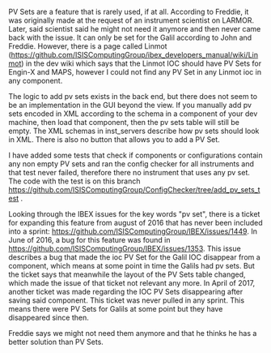PV Sets are a feature that is rarely used, if at all. According to Freddie, it was originally made at the request of an instrument scientist on LARMOR. Later, said scientist said he might not need it anymore and then never came back with the issue. It can only be set for the Galil according to John and Freddie. However, there is a page called Linmot (https://github.com/ISISComputingGroup/ibex_developers_manual/wiki/Linmot) in the dev wiki which says that the Linmot IOC should have PV Sets for Engin-X and MAPS, however I could not find any PV Set in any Linmot ioc in any component.

The logic to add pv sets exists in the back end, but there does not seem to be an implementation in the GUI beyond the view. If you manually add pv sets encoded in XML according to the schema in a component of your dev machine, then load that component, then the pv sets table will still be empty. The XML schemas in inst_servers describe how pv sets should look in XML. There is also no button that allows you to add a PV Set.

I have added some tests that check if components or configurations contain any non empty PV sets and ran the config checker for all instruments and that test never failed, therefore there no instrument that uses any pv set. The code with the test is on this branch https://github.com/ISISComputingGroup/ConfigChecker/tree/add_pv_sets_test .

Looking through the IBEX issues for the key words "pv set", there is a ticket for expanding this feature from august of 2016 that has never been included into a sprint: https://github.com/ISISComputingGroup/IBEX/issues/1449. In June of 2016, a bug for this feature was found in https://github.com/ISISComputingGroup/IBEX/issues/1353. This issue describes a bug that made the ioc PV Set for the Galil IOC disappear from a component, which means at some point in time the Galils had pv sets. But the ticket says that meanwhile the layout of the PV Sets table changed, which made the issue of that ticket not relevant any more. In April of 2017, another ticket was made regarding the IOC PV Sets disappearing after saving said component. This ticket was never pulled in any sprint. This means there were PV Sets for Galils at some point but they have disappeared since then.

Freddie says we might not need them anymore and that he thinks he has a better solution than PV Sets.